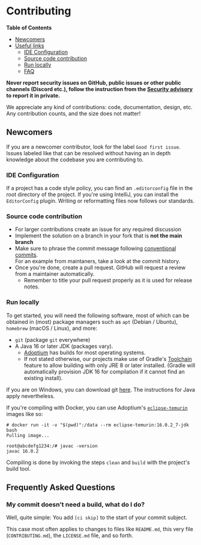 # Contributing

**Table of Contents**

- [Newcomers](#newcomers)
- [Useful links](#useful-links)
    - [IDE Configuration](#ide-configuration)
    - [Source code contribution](#source-code-contribution)
    - [Run locally](#run-locally)
    - [FAQ](#Frequently-asked-questions)

**Never report security issues on GitHub, public issues or other public channels (Discord etc.), follow the instruction from the  [Security advisory](https://github.com/IntellectualSites/.github/blob/main/SECURITY.md) to report it in private.**

We appreciate any kind of contributions: code, documentation, design, etc. Any contribution counts, and the size does not matter!

## Newcomers

If you are a newcomer contributor, look for the label `Good first issue`. Issues labeled like that can be resolved without having an in depth knowledge about the codebase you are contributing to.


### IDE Configuration

If a project has a code style policy, you can find an `.editorconfig` file in the root directory of the project. If you're using IntelliJ, you can install the `EditorConfig` plugin. Writing or reformatting files now follows our standards.

### Source code contribution

- For larger contributions create an issue for any required discussion
- Implement the solution on a branch in your fork that is **not the main branch**
- Make sure to phrase the commit message following [conventional commits](https://www.conventionalcommits.org/en/).   
For an example from maintaners, take a look at the commit history.
- Once you're done, create a pull request. GitHub will request a review from a maintainer automatically.
    - Remember to title your pull request properly as it is used for release notes.

### Run locally
To get started, you will need the following software, most of which can be obtained in (most) package managers such as `apt` (Debian / Ubuntu), `homebrew` (macOS / Linux), and more:
- `git` (package `git` everywhere)
- A Java 16 or later JDK (packages vary).
    - [Adoptium](https://adoptium.net/) has builds for most operating systems.
    - If not stated otherwise, our projects make use of Gradle's [Toolchain](https://docs.gradle.org/current/userguide/toolchains.html) feature to allow building with only JRE 8 or later installed. (Gradle will automatically provision JDK 16 for compilation if it cannot find an existing install).

If you are on Windows, you can download git [here](https://git-scm.com/downloads). The instructions for Java apply nevertheless.

If you're compiling with Docker, you can use Adoptium's
[`eclipse-temurin`](https://hub.docker.com/_/eclipse-temurin/) images like so:
```console
# docker run -it -v "$(pwd)":/data --rm eclipse-temurin:16.0.2_7-jdk bash
Pulling image...

root@abcdefg1234:/# javac -version
javac 16.0.2
```

Compiling is done by invoking the steps `clean` and `build` with the project's build tool.

## Frequently Asked Questions

### My commit doesn't need a build, what do I do?
Well, quite simple: You add `[ci skip]` to the start of your commit subject.

This case most often applies to changes to files like `README.md`, this very file (`CONTRIBUTING.md`), the `LICENSE.md` file, and so forth.
